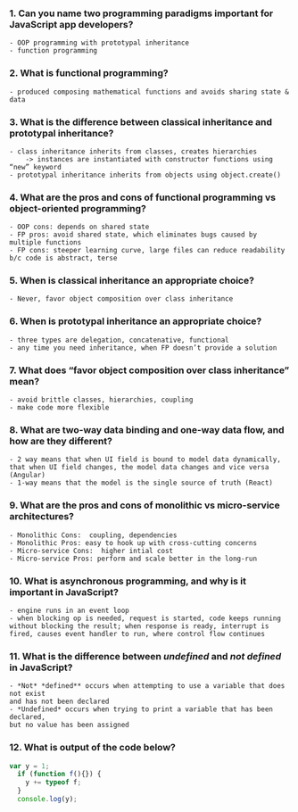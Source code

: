 ### 1. Can you name two programming paradigms important for JavaScript app developers?  
	- OOP programming with prototypal inheritance  
	- function programming  

### 2. What is functional programming?  
	- produced composing mathematical functions and avoids sharing state & data  

### 3. What is the difference between classical inheritance and prototypal inheritance?  
	- class inheritance inherits from classes, creates hierarchies  
		-> instances are instantiated with constructor functions using “new” keyword  
	- prototypal inheritance inherits from objects using object.create()  

### 4. What are the pros and cons of functional programming vs object-oriented programming?  
	- OOP cons: depends on shared state  
	- FP pros: avoid shared state, which eliminates bugs caused by multiple functions  
	- FP cons: steeper learning curve, large files can reduce readability b/c code is abstract, terse  

### 5. When is classical inheritance an appropriate choice?  
	- Never, favor object composition over class inheritance  

### 6. When is prototypal inheritance an appropriate choice?  
	- three types are delegation, concatenative, functional  
	- any time you need inheritance, when FP doesn’t provide a solution  

### 7. What does “favor object composition over class inheritance” mean?  
	- avoid brittle classes, hierarchies, coupling  
	- make code more flexible  

### 8. What are two-way data binding and one-way data flow, and how are they different?  
	- 2 way means that when UI field is bound to model data dynamically, that when UI field changes, the model data changes and vice versa (Angular)  
	- 1-way means that the model is the single source of truth (React)  

### 9. What are the pros and cons of monolithic vs micro-service architectures?  
	- Monolithic Cons:  coupling, dependencies  
	- Monolithic Pros: easy to hook up with cross-cutting concerns  
	- Micro-service Cons:  higher intial cost  
	- Micro-service Pros: perform and scale better in the long-run  

### 10. What is asynchronous programming, and why is it important in JavaScript?  
	- engine runs in an event loop  
	- when blocking op is needed, request is started, code keeps running without blocking the result; when response is ready, interrupt is fired, causes event handler to run, where control flow continues  

### 11. What is the difference between *undefined* and *not* *defined* in JavaScript?  
	- *Not* *defined** occurs when attempting to use a variable that does not exist  
	and has not been declared
	- *Undefined* occurs when trying to print a variable that has been declared,  
	but no value has been assigned  

### 12. What is output of the code below?  
```javascript
var y = 1;
  if (function f(){}) {
    y += typeof f;
  }
  console.log(y);
```

























